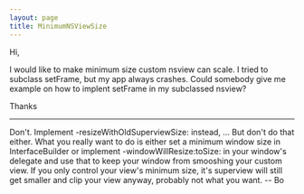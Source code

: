 ```yaml
---
layout: page
title: MinimumNSViewSize
---
```


Hi,

I would like to make minimum size custom nsview can scale. I tried to subclass setFrame, but my app always crashes. Could somebody give me example on how to implent setFrame in my subclassed nsview?

Thanks

----

Don't.  Implement -resizeWithOldSuperviewSize: instead, ... But don't do that either.  What you really want to do is either set a minimum window size in InterfaceBuilder or implement -windowWillResize:toSize: in your window's delegate and use that to keep your window from smooshing your custom view.  If you only control your view's minimum size, it's superview will still get smaller and clip your view anyway, probably not what you want.  -- Bo

